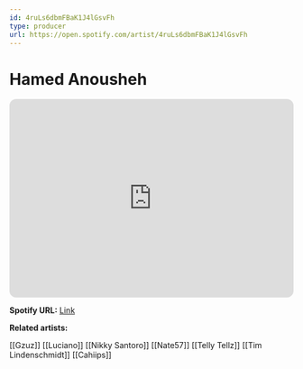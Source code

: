 ```yaml
---
id: 4ruLs6dbmFBaK1J4lGsvFh
type: producer
url: https://open.spotify.com/artist/4ruLs6dbmFBaK1J4lGsvFh
---
```

# Hamed Anousheh

<iframe style="border-radius:12px" src="https://open.spotify.com/embed/artist/4ruLs6dbmFBaK1J4lGsvFh" width="100%" height="352" frameBorder="0" allowfullscreen="" allow="autoplay; clipboard-write; encrypted-media; fullscreen; picture-in-picture" loading="lazy"></iframe>

**Spotify URL:** [Link](https://open.spotify.com/artist/4ruLs6dbmFBaK1J4lGsvFh)

**Related artists:**

[[Gzuz]]
[[Luciano]]
[[Nikky Santoro]]
[[Nate57]]
[[Telly Tellz]]
[[Tim Lindenschmidt]]
[[Cahiips]]
